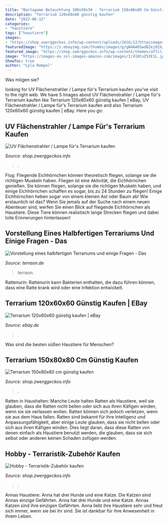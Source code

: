 ```yaml
---
title: "Bartagame Beleuchtung 100x50x50 - Terrarium 150x80x80 Cm Günstig Kaufen"
description: "Terrarium 120x60x60 günstig kaufen"
date: "2022-06-12"
categories:
- "haustiere"
tags: ["haustiere"]
images:
- "https://shop.zwerggeckos.info/wp-content/uploads/2016/12/httpsimages-eu.ssl-images-amazon.comimagesI519o2BkYFnOL-262x262.jpg"
featuredImage: "https://i.ebayimg.com/thumbs/images/g/gW4AAOSwd6ZejO2X/s-l225.jpg"
featured_image: "https://shop.zwerggeckos.info/wp-content/themes/affiliatetheme/_/img/placeholder-262x262.jpg"
image: "https://images-eu.ssl-images-amazon.com/images/I/410CuZ5tE1L.jpg"
ShowToc: true
author: "Lyla Rempel"
---
```



Was mögen sie?

	

		
looking for UV Flächenstrahler / Lampe für&#039;s Terrarium kaufen you've visit to the right web. We have 5 Images about UV Flächenstrahler / Lampe für&#039;s Terrarium kaufen like Terrarium 120x60x60 günstig kaufen | eBay, UV Flächenstrahler / Lampe für&#039;s Terrarium kaufen and also Terrarium 120x60x60 günstig kaufen | eBay. Here you go:
		
    
## UV Flächenstrahler / Lampe Für&#039;s Terrarium Kaufen

<img loading=lazy src="https://images-eu.ssl-images-amazon.com/images/I/410CuZ5tE1L.jpg" onerror="this.onerror=null;this.src='https://tse3.mm.bing.net/th?id=OIP.z_bEIk_xWDttonSkd-BcrQHaHa&amp;pid=15.1';" alt="UV Flächenstrahler / Lampe für&#039;s Terrarium kaufen">

_Source: shop.zwerggeckos.info_

>. 

	

Flug: Fliegende Eichhörnchen können theoretisch fliegen, solange sie die richtigen Muskeln haben.
Fliegen ist eine Aktivität, die Eichhörnchen genießen. Sie können fliegen, solange sie die richtigen Muskeln haben, und einige Eichhörnchen schaffen es sogar, bis zu 24 Stunden zu fliegen! Einige Eichhörnchen heben sogar von einem kleinen Ast oder Baum ab! Wie erstaunlich ist das? Wenn Sie jemals auf der Suche nach einem neuen Abenteuer sind, werfen Sie einen Blick auf fliegende Eichhörnchen als Haustiere. Diese Tiere können realistisch lange Strecken fliegen und dabei tolle Erinnerungen hinterlassen!

    
## Vorstellung Eines Halbfertigen Terrariums Und Einige Fragen - Das

<img loading=lazy src="https://www.terraon.de/attachment/58161-terrarium-im-bau-jpg/" onerror="this.onerror=null;this.src='https://tse2.mm.bing.net/th?id=OIP.jGcg3w0zxwrmP0extuTDTgHaFj&amp;pid=15.1';" alt="Vorstellung eines halbfertigen Terrariums und einige Fragen - Das">

_Source: terraon.de_

>terraon. 

	

Rattenurin: Rattenurin kann Bakterien enthalten, die dazu führen können, dass eine Ratte krank wird oder eine Infektion entwickelt.

    
## Terrarium 120x60x60 Günstig Kaufen | EBay

<img loading=lazy src="https://i.ebayimg.com/thumbs/images/g/gW4AAOSwd6ZejO2X/s-l225.jpg" onerror="this.onerror=null;this.src='https://tse1.mm.bing.net/th?id=OIP.qy2ZZDw7IrWwUKoJFOyr2AAAAA&amp;pid=15.1';" alt="Terrarium 120x60x60 günstig kaufen | eBay">

_Source: ebay.de_

>. 

	

Was sind die besten süßen Haustiere für Menschen?

    
## Terrarium 150x80x80 Cm Günstig Kaufen

<img loading=lazy src="https://shop.zwerggeckos.info/wp-content/themes/affiliatetheme/_/img/placeholder-262x262.jpg" onerror="this.onerror=null;this.src='https://tse1.mm.bing.net/th?id=OIP.iH8DNBErYDWjzNuReSElCwHaHa&amp;pid=15.1';" alt="Terrarium 150x80x80 cm günstig kaufen">

_Source: shop.zwerggeckos.info_

>. 

	

Ratten in Haushalten: Manche Leute halten Ratten als Haustiere, weil sie glauben, dass die Ratten nicht bellen oder sich aus ihren Käfigen winden, wenn sie sie verlassen wollen. Ratten können sich jedoch verletzen, wenn sie aus dem Haus fallen.
Ratten sind bekannt für ihre Intelligenz und Anpassungsfähigkeit, aber einige Leute glauben, dass sie nicht bellen oder sich aus ihren Käfigen winden. Dies liegt daran, dass diese Ratten von denen einfach als Haustiere benutzt werden, die glauben, dass sie sich selbst oder anderen keinen Schaden zufügen werden.

    
## Hobby - Terraristik-Zubehör Kaufen

<img loading=lazy src="https://shop.zwerggeckos.info/wp-content/uploads/2016/12/httpsimages-eu.ssl-images-amazon.comimagesI519o2BkYFnOL-262x262.jpg" onerror="this.onerror=null;this.src='https://tse2.mm.bing.net/th?id=OIP.qfFuG6f9lYP6VA24iB7nDAAAAA&amp;pid=15.1';" alt="Hobby - Terraristik-Zubehör kaufen">

_Source: shop.zwerggeckos.info_

>. 

	

Annas Haustiere: Anna hat drei Hunde und eine Katze. Die Katzen sind Annas einzige Gefährten.
Anna hat drei Hunde und eine Katze. Annas Katzen sind ihre einzigen Gefährten. Anna liebt ihre Haustiere sehr und freut sich immer, wenn sie bei ihr sind. Sie ist dankbar für ihre Anwesenheit in ihrem Leben.

